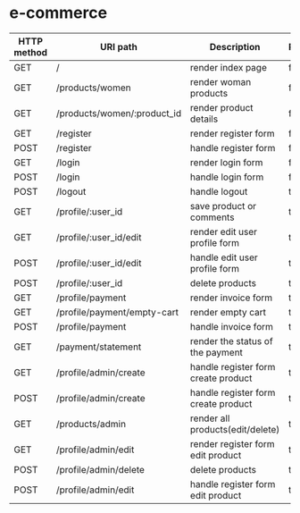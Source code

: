# e-commerce

| HTTP method | URI path                     | Description                         | Protected | User type          |
| ----------- | ---------------------------- | ----------------------------------- | --------- | ------------------ |
| GET         | /                            | render index page                   | false     | visitor/user/admin |
| GET         | /products/women              | render woman products               | false     | visitor/user/admin |
| GET         | /products/women/:product\_id | render product details              | false     | visitor/user/admin |
| GET         | /register                    | render register form                | false     | visitor/user/admin |
| POST        | /register                    | handle register form                | false     | visitor/user/admin |
| GET         | /login                       | render login form                   | false     | visitor/user/admin |
| POST        | /login                       | handle login form                   | false     | visitor/user/admin |
| POST        | /logout                      | handle logout                       | true      | user/admin         |
| GET         | /profile/:user\_id           | save product or comments            | true      | user/admin         |
| GET         | /profile/:user\_id/edit      | render edit user profile form       | true      | user/admin         |
| POST        | /profile/:user\_id/edit      | handle edit user profile form       | true      | user/admin         |
| POST        | /profile/:user\_id           | delete products                     | true      | user               |
| GET         | /profile/payment             | render invoice form                 | true      | user               |
| GET         | /profile/payment/empty-cart  | render empty cart                   | true      | user               |
| POST        | /profile/payment             | handle invoice form                 | true      | user               |
| GET         | /payment/statement           | render the status of the payment    | true      | user               |
| GET         | /profile/admin/create        | handle register form create product | true      | admin              |
| POST        | /profile/admin/create        | handle register form create product | true      | admin              |
| GET         | /products/admin              | render all products(edit/delete)    | true      | admin              |
| GET         | /profile/admin/edit          | render register form edit product   | true      | admin              |
| POST        | /profile/admin/delete        | delete products                     | true      | admin              |
| POST        | /profile/admin/edit          | handle register form edit product   | true      | admin              |
